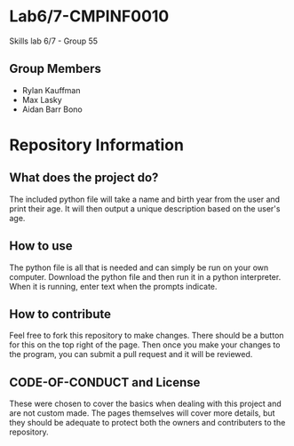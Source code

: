 # Lab6/7-CMPINF0010
Skills lab 6/7 - Group 55

## Group Members

* Rylan Kauffman
* Max Lasky
* Aidan Barr Bono

# Repository Information

## What does the project do?

The included python file will take a name and birth year from the user and print their age. It will then output a unique description based on the user's age.

## How to use

The python file is all that is needed and can simply be run on your own computer. Download the python file and then run it in a python interpreter. When it is running, enter text when the prompts indicate.

## How to contribute

Feel free to fork this repository to make changes. There should be a button for this on the top right of the page. Then once you make your changes to the program, you can submit a pull request and it will be reviewed.

## CODE-OF-CONDUCT and License

These were chosen to cover the basics when dealing with this project and are not custom made. The pages themselves will cover more details, but they should be adequate to protect both the owners and contributers to the repository.